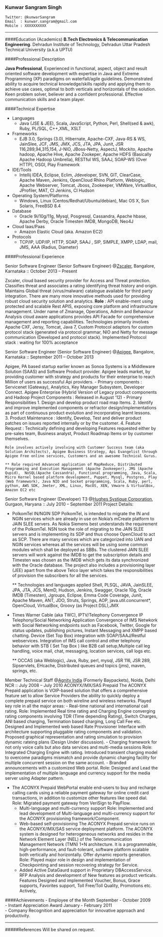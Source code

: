 ### Kunwar Sangram Singh
```
Twitter: @kunwarSangram 
Email  : kunwar.sangram@gmail.com
Mobile : XXXXXXXXXX
```
___
####Education (Academics) 
**B.Tech Electronics & Telecommunication Engineering**.
Dehradun Institute of Technology, Dehradun
Uttar Pradesh Technical University (a.k.a UPTU)

####Professional Description

**Java Professional**, Experienced in functional, aspect, object and result oriented software development with expertise in Java and Extreme Programming (XP) paradigms on waterfall/agile guidelines. Demonstrated ability to acquire technical knowledge/skills rapidly and applying them to achieve use cases, optimal to both verticals and horizontals of the solution. Keen problem solver, believer and a confident professional. Effective communication skills and a team player.

####Technical Expertise
 + Languages
    - Java (JSE & JEE), Scala, JavaScript, Python, Perl, Shell(sed & awk), Ruby, PL/SQL, C++,XML, XSLT 
 + Frameworks
    - EJB 3.0, Springs (3.0), Hibernate, Apache-CXF, Java-RS & WS, JainSlee, JCF, JMS, JMX, JCS, JTA, JPA, Junit, JSR 116,289,94,315,154, J-NIO, JBoss-Netty, AspectJ, Mockito, Apache hadoop, Apache Hive, Apache Zookeper, Apache HDFS (Basically Apache Hadoop Umbrella), RESTful WS, SAAJ, SOAP-WS (Over HTTP), OSGI, Play Framework
 + IDE/Tools
    - Intellij IDEA, Eclipse, Eclim, Jdeveloper, SVN, GIT, ClearCase, Apache Maven, Jenkins, OpenCloud Rhino Platform, Weblogic, Apache Webserver, Tomcat, Jboss, Zookeeper, VMWare, VirtualBox, JProfiler, MAT, CI Jenkins, CI Hudson
 + Operating System/Platforms 
    - Windows, Linux (Centos/Redhat/Ubuntu/debian), Mac OS X, Sun Solaris, FreeBSD 8.4 
 + Database 
    - Oracle 9i/10g/11g, Mysql, Posgresql, Cassandra, Apache hbase, Apache Derby, Oracle Timesten IMDB, MongoDB, Neo4J
 + Cloud Iaas/Paas
    - Amazon Elastic Cloud (aka. Amazon EC2)
 + Protocols 
    - TCP/IP, UDP/IP, HTTP, SOAP, SAAJ , SIP, SIMPLE, XMPP, LDAP, mail, JMS, AAA (Radius, Diameter) 

####Professional Experience

Senior Software Engineer (Senior Software Engineer)
@[Zscaler][4], Bangalore, Karnataka :: October 2013 – Present

 Zscaler, cloud based security provider for Access and Threat protection. Classifies threat and associates a rating identifying threat history and origin. Maintains Global threat (virus/malware) catalogue available for third party integration. There are many more innovative methods used for providing robust cloud security solution and analytics. 
 **Role** : API enable-ment using protected and scalable Rest APIS, exposing core platform and infrastructure management. Under name of Zmanage, Operations, Admin and Behaviour Analysis cloud aware applications provides API Facade for comprehensive management and reporting capabilities. Technologies primarily involves Apache CXF, Jersy, Tomcat, Java 7, Custom Protocol adaptors for custom protocol stack (generated via protocol grammar, NIO and Netty for message communication (Developed and protocol stack). 
 Implemented Protocol stack : waiting for 100% acceptance 

Senior Software Engineer (Senior Software Engineer)
@[Apigee][1], Bangalore, Karnataka :: September 2011 – October 2013

Apigee, PA based startup earlier known as Sonoa Systems is a Middleware Solution (SAAS) and Software Product provider. Apigee leads market, by providing customer with strategy and products for their enterprise to reach Million of users as successful Api providers.
    - Primary components : 
        Servicenet (Gateway), Analytics, Key Manager Subsystem, Developer Connect. Apigee Enterprise (Hybrid Version of Legacy product components and Hadoop Project Components : Released in August '12) 
    - Primary Responsibilities 
    1. Design and develop product road map Items.
    2. Identify and improve implemented components or refractor design/implementations as part of continuous product evolution and incorporating learnt lessons.  
    3. Product Maintenance :
        Identify, Develop, Test and deliver product patches on issues reported internally or by the customer.
    4. Feature Request :
        Technically defining and developing Features requested either by pre-sales team, Business analyst, Product Roadmap Items or by customer themselves.
    
    Role involves actively involving with Customer Success team (aka Solution Architects), Apigee Business Strategy, Api Evangelist through Apigee Free online services, Customers and an awesome Technical Gurus. 

    ** Role required Advanced application of MapReduce, Distributed Programming and Execution Management (Apache Zookeeper), JMS (Apache Qupid),  NoSQL(Apache Cassandra), Functional programming, Java, Scala, Micro Kernel based platform development, Puppet, Mysql, Postgres, Play (Web framework), Java NIO and Socket programming, Scala, Ruby, perl, python, AWS SDK, Jmeter, XML, Linux, MacOS, XEN, Vmware & VirtualBox, Amazon EC2 etc 


Senior Software Engineer (Developer) T3 
@[Hughes Systique Corporation][2], Gurgaon, Haryana :: July 2010 – September 2011
    Project Details:
  - PolkomTel IN/NGIN SDP 
    PolkomTel, is intended to migrate the IN and NGIN services which are already in use on Nokia’s mCreate platform to JAIN SLEE servers. As Nokia Siemens best understands the requirement of the PolkomTel. NSN took the role of migrating to the JAIN SLEE servers and is implementing its SDP and thus choose OpenCloud    to act as SCP. There are many services which are categorized into UAN and NGIN services whereas all the services will be using some common modules which shall be deployed as SBBs. The clustered JAIN SLEE servers will work against the IMDB to get the subscription details and Timesten was chosen as the IMDB which gets its data synchronized with the Oracle database. The project also includes a provisioning layer (JEE) apart from the above Telco layer which takes the responsibilities of provision the subscribers for all the services.

    ** Technologies and languages applied Shell, PLSQL, JAVA, JainSLEE, JPA, JTA, JCS, MemD, Hudson, Jenkins, Swagger, Oracle 10g, Oracle IMDB (Timesten), Jgroups, Eclipse, Emma Code Coverage, Junit, Apache Maven, ANT, JDO, Struts, Springs, AOP, java.util.concurrent*, OpenCloud, VirtualBox, Groovy (as Project DSL),JMX

  - Times Warner Cable (aka TWC), IPTV/Telephony Convergence 
    IP Telephony/Social Networking Application Convergence of IMS Netwkork with Social Networking endpoints such as Facebook, Twitter, Google for status updates, publishing pictures, Instant Messaging and XMPP based chatting. Device (Set Top Box) integration with SOAP/SAAJ/Restful webservices. 
    Integration of IMS call control and other telephony behavior with STB ( Set Top Box ) like B2B call setup,Multiple call leg handling, voice mail, chat, messaging, location services, call logs etc.

    ** OCCAS (aka Weblogic), Java, Ruby, perl, mysql, JSR 116, JSR 289, Sipservlets, EHcache, Distributed queues and topics (jms), maven, springs, etc.

Member Technical Staff
@[Agnity India][3] (Formerly Baypackets), Noida, Delhi NCR :: July 2008 – July 2010
    ACONYX/IMX/SAS Prepaid 
    The ACONYX Prepaid application is VOIP-based solution that offers a comprehensive feature set to allow
    Service Providers the ability to quickly deploy a complete prepaid service on both wireline and wireless
    networks. Played key role in all the major areas:
    - Real-time national and international call rating.
    Role:
    Implemented Real time rating and Charging Engine converging rating components involving TDR (Time depending Rating), Switch Charges, ANI based charging, Termination based charging, Long Call Fee etc.
    Designed and Implemented web based Rate Provisioner Interface with architecture supporting pluggable rating components and validation. Proposed graphical representation and rating simulation to provision
    dynamic rateing plans (Design Under discussion).
    - Charging framework for not only voice calls but also data services and multi-media sessions
    Role:
    Integrated Charging Engine with rating. Introduced transient charging model to overcome paradigms mismatch and provide dynamic charging facility for multiple concurrent session on the same account.
    - Branded announcements with a customized Web portal.
    Role:
    Designed and Lead the implementation of multiple language and currency support for the media server using Adapter pattern.
- The ACONYX Prepaid WebPortal enable end-users to buy and recharge calling cards using a reliable payment
    gateway for online credit card transactions, in addition to customize other features like speed dial.
    Role:
    Migrated payment gateway from VeriSign to PayFlow.
    - Multi-language and multi-currency support
    Role:
    Implemented and lead development of Multi-language and multi-currency support for the ACONYX provisioning
    framework/Component.
    - Web-based self-provisioning
    The ACONYX Prepaid service runs on the ACONYX/IMX/SAS service deployment platform. The ACONYX system is
    designed for heterogeneous networks and resides in the Network Element Layer (NEL) of the
    Telecommunication Management Network (TMN) 1+N architecture. It is a programmable, high-performance, and
    fault-tolerant, software platform scalable both vertically and horizontally. Offer dynamic reports
    generation.
    Role:
    Played major role in design and implementation of Checkpointing and session recovering strategy for
    Service.
    - Added Active DataGaurd support in Proprietary DBAccessService.
    RFP Analysis and development of New features as product verticals. Features Designed and implemented
    Voucher, Bonus, Grace supports, Favorites support, Toll Free/Toll Quality, Promotions etc. Actively,

####Achievements 
    - Employee of the Month                          September - October  2009      
    - Instant Appreciation Award                     January   - February 2011      
    - Company Recognition and appreciation for innovative approach and productivity.

---
#####References
    Will be shared on request.

[1]: https://www.apigee.com
[2]: https://www.hsc.com
[3]: https://www.agnity.com
[4]: https://www.zscaler.com
